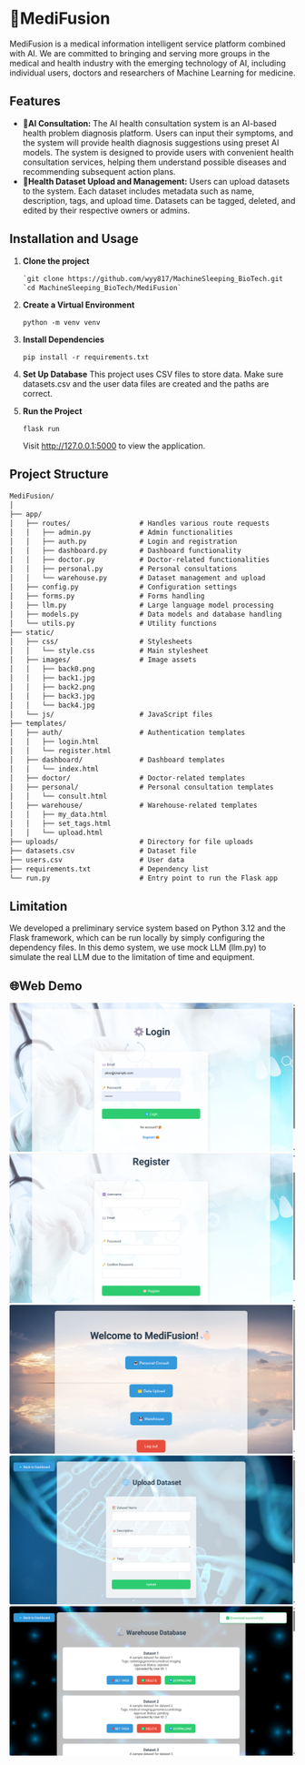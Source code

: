 # 🧬MediFusion

MediFusion is a medical information intelligent service platform combined with AI. We are committed to bringing and serving more groups in the medical and health industry with the emerging technology of AI, including individual users, doctors and researchers of Machine Learning for medicine. 



## Features

- 🤖**AI Consultation:** The AI health consultation system is an AI-based health problem diagnosis platform. Users can input their symptoms, and the system will provide health diagnosis suggestions using preset AI models. The system is designed to provide users with convenient health consultation services, helping them understand possible diseases and recommending subsequent action plans. 
- 💾**Health Dataset Upload and Management:** Users can upload datasets to the system. Each dataset includes metadata such as name, description, tags, and upload time. Datasets can be tagged, deleted, and edited by their respective owners or admins.



## Installation and Usage

1. **Clone the project**

   ```
   `git clone https://github.com/wyy817/MachineSleeping_BioTech.git
   `cd MachineSleeping_BioTech/MediFusion`
   ```

2. **Create a Virtual Environment**

   ```
   python -m venv venv
   ```

3. **Install Dependencies**

   ```
   pip install -r requirements.txt
   ```

4. **Set Up Database**
   This project uses CSV files to store data. Make sure datasets.csv and the user data files are created and the paths are correct.

5. **Run the Project**

   ```
   flask run
   ```

   Visit http://127.0.0.1:5000 to view the application.



## Project Structure

```
MediFusion/
│
├── app/
│   ├── routes/                 # Handles various route requests
│   │   ├── admin.py            # Admin functionalities
│   │   ├── auth.py             # Login and registration
│   │   ├── dashboard.py        # Dashboard functionality
│   │   ├── doctor.py           # Doctor-related functionalities
│   │   ├── personal.py         # Personal consultations
│   │   └── warehouse.py        # Dataset management and upload
│   ├── config.py               # Configuration settings
│   ├── forms.py                # Forms handling
│   ├── llm.py                  # Large language model processing
│   ├── models.py               # Data models and database handling
│   └── utils.py                # Utility functions
├── static/                     
│   ├── css/                    # Stylesheets
│   │   └── style.css           # Main stylesheet
│   ├── images/                 # Image assets
│   │   ├── back0.png
│   │   ├── back1.jpg
│   │   ├── back2.png
│   │   ├── back3.jpg
│   │   └── back4.jpg
│   └── js/                     # JavaScript files
├── templates/
│   ├── auth/                   # Authentication templates
│   │   ├── login.html
│   │   └── register.html
│   ├── dashboard/              # Dashboard templates
│   │   └── index.html
│   ├── doctor/                 # Doctor-related templates
│   ├── personal/               # Personal consultation templates
│   │   └── consult.html
│   ├── warehouse/              # Warehouse-related templates
│   │   ├── my_data.html
│   │   ├── set_tags.html
│   │   └── upload.html
├── uploads/                    # Directory for file uploads
├── datasets.csv                # Dataset file
├── users.csv                   # User data
├── requirements.txt            # Dependency list
└── run.py                      # Entry point to run the Flask app
```



## Limitation

We developed a preliminary service system based on Python 3.12 and the Flask framework, which can be run locally by simply configuring the dependency files. In this demo system, we use mock LLM (llm.py) to simulate the real LLM due to the limitation of time and equipment. 



## 🌐Web Demo

![Demo 1](https://github.com/wyy817/MachineSleeping_BioTech/blob/main/MediFusion/raw/demo1.png)
![Demo 2](https://github.com/wyy817/MachineSleeping_BioTech/blob/main/MediFusion/raw/demo2.png)
![Demo 3](https://github.com/wyy817/MachineSleeping_BioTech/blob/main/MediFusion/raw/demo3.png)
![Demo 4](https://github.com/wyy817/MachineSleeping_BioTech/blob/main/MediFusion/raw/demo4.png)
![Demo 5](https://github.com/wyy817/MachineSleeping_BioTech/blob/main/MediFusion/raw/demo5.png)
